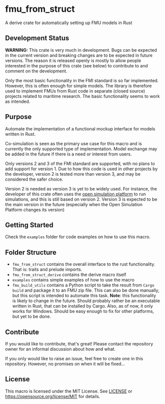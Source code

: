 # fmu_from_struct
A derive crate for automatically setting up FMU models in Rust

## Development Status
**WARNING:** This crate is very much in development. Bugs can be expected in the current version and 
breaking changes are to be expected in future versions. The reason it is released openly is mostly 
to allow people interested in the purpose of this crate (see below) to contribute to and comment on 
the development.

Only the most basic functionality in the FMI standard is so far implemented. However, this is often 
enough for simple models. The library is therefore used to implement FMUs from Rust code in separate 
(closed source) projects related to maritime research. The basic functionality seems to work as 
intended.

## Purpose
Automate the implementation of a functional mockup interface for models written in Rust.

Co-simulation is seen as the primary use case for this macro and is currently the only supported 
type of implementation. Model exchange may be added in the future if there is a need or interest 
from users. 

Only versions 2 and 3 of the FMI standard are supported, with no plans to add support for version 1.
Due to how this code is used in other projects by the developer, version 2 is tested more than 
version 3, and may be considered the safer choice.  

Version 2 is needed as version 3 is yet to be widely used. For instance, the developer of this crate
often uses the [open simulation platform](https://opensimulationplatform.com/) to run simulations, 
and this is still based on version 2. Version 3 is expected to be the main version in the future 
(especially when the Open Simulation Platform changes its version)

## Getting Started
Check the `examples` folder for code examples on how to use this macro.

## Folder Structure
- `fmu_from_struct` contains the overall interface to the rust functionality. That is: traits and 
prelude imports.
- `fmu_from_struct_derive` contains the derive macro itself
- `examples` contains simple examples of how to use the macro
- `fmu_build_utils` contains a Python script to take the result from `Cargo build` and package it to 
an FMU zip file. This can also be done manually, but this script is intended to automate this task. 
**Note**: this functionality is likely to change in the future. Should probably rather be an 
executable written in Rust, that can be installed by Cargo. Also, as of now, it only works for 
Windows. Should be easy enough to fix for other platforms, but yet to be done.

## Contribute
If you would like to contribute, that's great! Please contact the repository owner for an informal 
discussion about how and what. 

If you only would like to raise an issue, feel free to create one in this repository. However, no 
promises on when it will be fixed...

## License
This macro is licensed under the MIT License. See [LICENSE](LICENSE) or 
https://opensource.org/license/MIT for details.